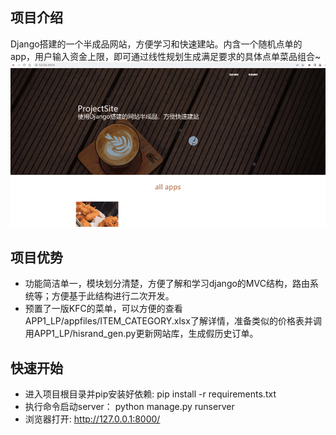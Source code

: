 ## 项目介绍
Django搭建的一个半成品网站，方便学习和快速建站。内含一个随机点单的app，用户输入资金上限，即可通过线性规划生成满足要求的具体点单菜品组合~
![](https://github.com/lijiaweinpc/django-order-planning/blob/master/static/showcase.gif)

## 项目优势
- 功能简洁单一，模块划分清楚，方便了解和学习django的MVC结构，路由系统等；方便基于此结构进行二次开发。
- 预置了一版KFC的菜单，可以方便的查看APP1_LP/appfiles/ITEM_CATEGORY.xlsx了解详情，准备类似的价格表并调用APP1_LP/hisrand_gen.py更新网站库，生成假历史订单。

## 快速开始
- 进入项目根目录并pip安装好依赖: pip install -r requirements.txt
- 执行命令启动server： python manage.py runserver
- 浏览器打开: http://127.0.0.1:8000/
